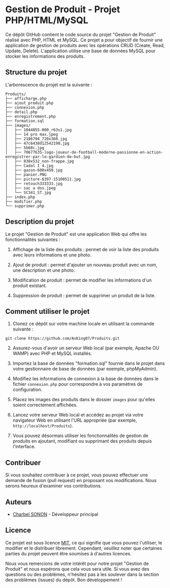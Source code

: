 # Gestion de Produit - Projet PHP/HTML/MySQL

Ce dépôt GitHub contient le code source du projet "Gestion de Produit" réalisé avec PHP, HTML et MySQL. Ce projet a pour objectif de fournir une application de gestion de produits avec les opérations CRUD (Create, Read, Update, Delete). L'application utilise une base de données MySQL pour stocker les informations des produits.

## Structure du projet

L'arborescence du projet est la suivante :

```
Produits/
├── afficharge.php
├── ajout_produit.php
├── connexion.php
├── detail.php
├── enregistrement.php
├── formation.sql
├── images/
│   ├── 1044055-000_r63s1.jpg
│   ├── 14 pro max.jpeg
│   ├── 2186794_720x360.jpg
│   ├── 47c6438d12542198.jpg
│   ├── 5b68c.jpg
│   ├── 70677635-logo-joueur-de-football-moderne-passionne-en-action-enregistrer-par-le-gardien-de-but.jpg
│   ├── 830x532_non-frappe.jpg
│   ├── Cadal I 4.jpg
│   ├── gazon-600x450.jpg
│   ├── panier.PNG
│   ├── picture-6397-15100511.jpg
│   ├── retouch333333.jpg
│   ├── sac a dos.jpeg
│   └── SC341_ST.jpg
├── index.php
├── modifier.php
└── supprimer.php
```

## Description du projet

Le projet "Gestion de Produit" est une application Web qui offre les fonctionnalités suivantes :

1. Affichage de la liste des produits : permet de voir la liste des produits avec leurs informations et une photo.

2. Ajout de produit : permet d'ajouter un nouveau produit avec un nom, une description et une photo.

3. Modification de produit : permet de modifier les informations d'un produit existant.

4. Suppression de produit : permet de supprimer un produit de la liste.

## Comment utiliser le projet

1. Clonez ce dépôt sur votre machine locale en utilisant la commande suivante :

```
git clone https://github.com/AsKing07/Produits.git
```

2. Assurez-vous d'avoir un serveur Web local (par exemple, Apache OU WAMP) avec PHP et MySQL installés.

3. Importez la base de données "formation.sql" fournie dans le projet dans votre gestionnaire de base de données (par exemple, phpMyAdmin).

4. Modifiez les informations de connexion à la base de données dans le fichier `connexion.php` pour correspondre à vos paramètres de configuration.

5. Placez les images des produits dans le dossier `images` pour qu'elles soient correctement affichées.

6. Lancez votre serveur Web local et accédez au projet via votre navigateur Web en utilisant l'URL appropriée (par exemple, `http://localhost/Produits`).

7. Vous pouvez désormais utiliser les fonctionnalités de gestion de produits en ajoutant, modifiant ou supprimant des produits depuis l'interface.

## Contribuer

Si vous souhaitez contribuer à ce projet, vous pouvez effectuer une demande de fusion (pull request) en proposant vos modifications. Nous serons heureux d'examiner vos contributions.

## Auteurs

- [Charbel SONON](https://github.com/AsKing07) - Développeur principal

## Licence

Ce projet est sous licence [MIT](LICENSE), ce qui signifie que vous pouvez l'utiliser, le modifier et le distribuer librement. Cependant, veuillez noter que certaines parties du projet peuvent être soumises à d'autres licences.

Nous vous remercions de votre intérêt pour notre projet "Gestion de Produit" et nous espérons que cela vous sera utile. Si vous avez des questions ou des problèmes, n'hésitez pas à les soulever dans la section des problèmes (issues) du dépôt. Bon développement !

